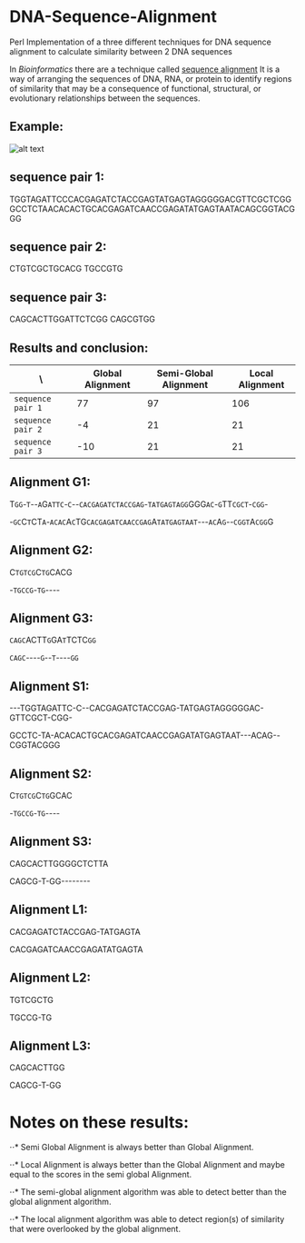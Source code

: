 # DNA-Sequence-Alignment
Perl Implementation of a three different techniques for DNA sequence alignment to calculate similarity between 2 DNA sequences

In *Bioinformatics* there are a technique called [sequence alignment](https://en.wikipedia.org/wiki/Sequence_alignment) 
It is a way of arranging the sequences of DNA, RNA, or protein to identify regions of similarity that may be a consequence of functional, structural, or evolutionary relationships between the sequences.

## Example:

![alt text](https://upload.wikimedia.org/wikipedia/commons/b/b5/Histone_Alignment.png "Protein sequence alignment")

## sequence pair 1:
  TGGTAGATTCCCACGAGATCTACCGAGTATGAGTAGGGGGACGTTCGCTCGG
  GCCTCTAACACACTGCACGAGATCAACCGAGATATGAGTAATACAGCGGTACGGG
  
## sequence pair 2:
  CTGTCGCTGCACG
  TGCCGTG
  
## sequence pair 3:
  CAGCACTTGGATTCTCGG
  CAGCGTGG

## Results and conclusion:

  \  | Global Alignment | Semi-Global Alignment | Local Alignment  
--- | --- | --- | ---
`sequence pair 1` | 77 | 97 | 106
`sequence pair 2` | -4 | 21 | 21
`sequence pair 3` | -10 | 21 | 21

## Alignment G1:

T`GG`-`T`--`A`G`ATTC`-`C`--`CACGAGATCTACCGAG`-`TATGAGTAGG`GGG`AC`-`G`TT`CGCT`-`CGG`-

-`GC`C`T`CT`A`-`ACAC`A`C`TG`CACGAGATCAACCGAG`A`TATGAGTAAT`---`AC`A`G`--`CGGT`A`CGG`G

## Alignment G2:

C`TGTCG`C`TG`CACG

-`TGCCG`-`TG`----

## Alignment G3:

`CAGC`ACTT`G`GA`T`TCTC`GG`

`CAGC`----`G`--`T`----`GG`

## Alignment S1:

---TGGTAGATTC-C--CACGAGATCTACCGAG-TATGAGTAGGGGGAC-GTTCGCT-CGG-

GCCTC-TA-ACACACTGCACGAGATCAACCGAGATATGAGTAAT---ACAG--CGGTACGGG

## Alignment S2:

C`TGTCG`C`TG`GCAC

-`TGCCG`-`TG`----

## Alignment S3:

CAGCACTTGGGGCTCTTA

CAGCG-T-GG--------

## Alignment L1:

CACGAGATCTACCGAG-TATGAGTA

CACGAGATCAACCGAGATATGAGTA

## Alignment L2:

TGTCGCTG

TGCCG-TG

## Alignment L3:

CAGCACTTGG

CAGCG-T-GG

# Notes on these results: 

⋅⋅* Semi Global Alignment is always better than Global Alignment.

⋅⋅* Local Alignment is always better than the Global Alignment and maybe equal to the scores in the semi global Alignment.

⋅⋅* The semi-global alignment algorithm was able to detect better than the global alignment algorithm.

⋅⋅* The local alignment algorithm was able to detect region(s) of similarity that were overlooked by the global alignment.
